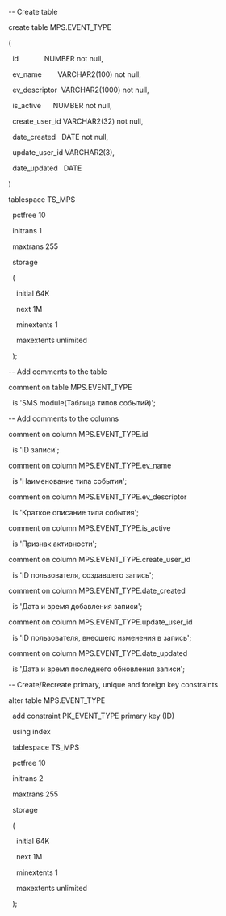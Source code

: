 -- Create table

create table MPS.EVENT_TYPE

(

  id             NUMBER not null,

  ev_name        VARCHAR2(100) not null,

  ev_descriptor  VARCHAR2(1000) not null,

  is_active      NUMBER not null,

  create_user_id VARCHAR2(32) not null,

  date_created   DATE not null,

  update_user_id VARCHAR2(3),

  date_updated   DATE

)

tablespace TS_MPS

  pctfree 10

  initrans 1

  maxtrans 255

  storage

  (

    initial 64K

    next 1M

    minextents 1

    maxextents unlimited

  );

-- Add comments to the table

comment on table MPS.EVENT_TYPE

  is 'SMS module(Таблица типов событий)';

-- Add comments to the columns

comment on column MPS.EVENT_TYPE.id

  is 'ID записи';

comment on column MPS.EVENT_TYPE.ev_name

  is 'Наименование типа события';

comment on column MPS.EVENT_TYPE.ev_descriptor

  is 'Краткое описание типа события';

comment on column MPS.EVENT_TYPE.is_active

  is 'Признак активности';

comment on column MPS.EVENT_TYPE.create_user_id

  is 'ID пользователя, создавшего запись';

comment on column MPS.EVENT_TYPE.date_created

  is 'Дата и время добавления записи';

comment on column MPS.EVENT_TYPE.update_user_id

  is 'ID пользователя, внесшего изменения в запись';

comment on column MPS.EVENT_TYPE.date_updated

  is 'Дата и время последнего обновления записи';

-- Create/Recreate primary, unique and foreign key constraints

alter table MPS.EVENT_TYPE

  add constraint PK_EVENT_TYPE primary key (ID)

  using index

  tablespace TS_MPS

  pctfree 10

  initrans 2

  maxtrans 255

  storage

  (

    initial 64K

    next 1M

    minextents 1

    maxextents unlimited

  );